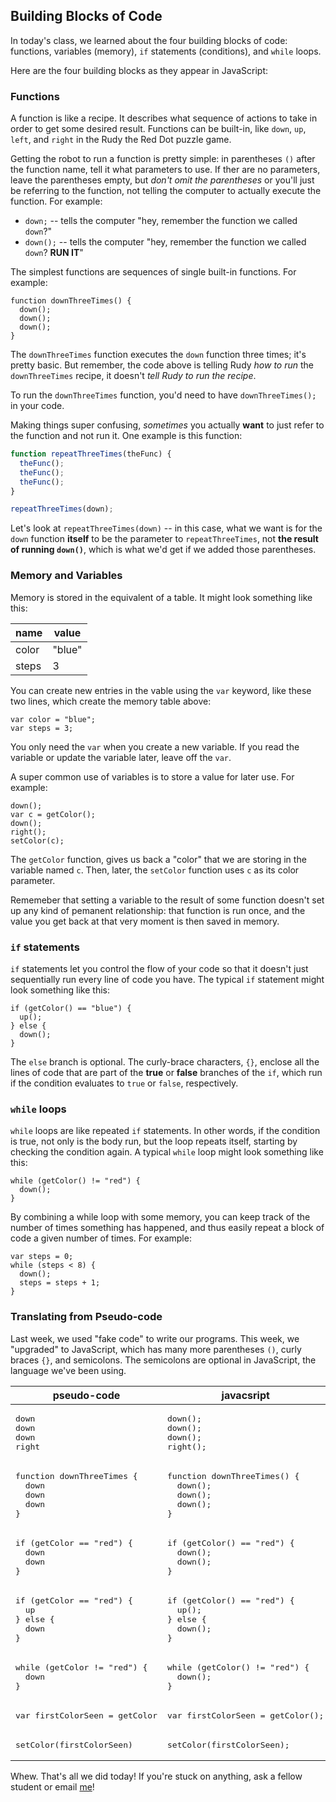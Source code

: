 ## Building Blocks of Code

In today's class, we learned about the four building blocks of code: functions, variables (memory), `if` statements (conditions), and `while` loops.

Here are the four building blocks as they appear in JavaScript:

### Functions

A function is like a recipe. It describes what sequence of actions to take in order to get some desired result. Functions can be built-in, like `down`, `up`, `left`, and `right` in the Rudy the Red Dot puzzle game.

Getting the robot to run a function is pretty simple: in parentheses `()` after the function name, tell it what parameters to use. If ther are no parameters, leave the parentheses empty, but *don't omit the parentheses* or you'll just be referring to the function, not telling the computer to actually execute the function. For example:

- `down;` -- tells the computer "hey, remember the function we called `down`?"
- `down();` -- tells the computer "hey, remember the function we called `down`? **RUN IT**"

The simplest functions are sequences of single built-in functions. For example:

```
function downThreeTimes() {
  down();
  down();
  down();
}
```

The `downThreeTimes` function executes the `down` function three times; it's pretty basic. But remember, the code above is telling Rudy *how to run* the `downThreeTimes` recipe, it doesn't *tell Rudy to run the recipe*. 

To run the `downThreeTimes` function, you'd need to have `downThreeTimes();` in your code.

Making things super confusing, *sometimes* you actually **want** to just refer to the function and not run it. One example is this function:

```javascript
function repeatThreeTimes(theFunc) {
  theFunc();
  theFunc();
  theFunc();
}

repeatThreeTimes(down);
```

Let's look at `repeatThreeTimes(down)` -- in this case, what we want is for the `down` function **itself** to be the parameter to `repeatThreeTimes`, not **the result of running `down()`**, which is what we'd get if we added those parentheses. 

### Memory and Variables

Memory is stored in the equivalent of a table. It might look something like this:

| name  | value  |
| ----- | ------ |
| color | "blue" |
| steps | 3      |

You can create new entries in the vable using the `var` keyword, like these two lines, which create the memory table above:

```
var color = "blue";
var steps = 3;
```

You only need the `var` when you create a new variable. If you read the variable or update the variable later, leave off the `var`.

A super common use of variables is to store a value for later use. For example:

```
down();
var c = getColor();
down();
right();
setColor(c);
```

The `getColor` function, gives us back a "color" that we are storing in the variable named `c`. Then, later, the `setColor` function uses `c` as its color parameter.

Rememeber that setting a variable to the result of some function doesn't set up any kind of pemanent relationship: that function is run once, and the value you get back at that very moment is then saved in memory.

### `if` statements

`if` statements let you control the flow of your code so that it doesn't just sequentially run every line of code you have. The typical `if` statement might look something like this:

```
if (getColor() == "blue") {
  up();
} else {
  down();
}
```

The `else` branch is optional. The curly-brace characters, `{}`, enclose all the lines of code that are part of the **true** or **false** branches of the `if`, which run if the condition evaluates to `true` or `false`, respectively.

### `while` loops

`while` loops are like repeated `if` statements. In other words, if the condition is true, not only is the body run, but the loop repeats itself, starting by checking the condition again. A typical `while` loop might look something like this:

```
while (getColor() != "red") {
  down();
}
```

By combining a while loop with some memory, you can keep track of the number of times something has happened, and thus easily repeat a block of code a given number of times. For example:

```
var steps = 0;
while (steps < 8) {
  down();
  steps = steps + 1;
}
```

### Translating from Pseudo-code

Last week, we used "fake code" to write our programs. This week, we "upgraded" to JavaScript, which has many more parentheses `()`, curly braces `{}`, and semicolons. The semicolons are optional in JavaScript, the language we've been using.

<table>
  <thead>
    <tr><th>pseudo-code</th><th>javacsript</th></tr>
  </thead>
  <tbody>
    <tr>
      <td>
        <pre>down
down
down
right</pre>
      </td>
      <td>
        <pre lang="javascript">down();
down();
down();
right();</pre>
      </td>
    </tr>
    <tr>
      <td>
        <pre>function downThreeTimes {
  down
  down
  down
}</pre>
      </td>
      <td>
        <pre lang="javascript">function downThreeTimes() {
  down();
  down();
  down();
}</pre>
      </td>
    </tr>
    <tr>
      <td>
        <pre>if (getColor == "red") {
  down
  down
}</pre>
      </td>
      <td>
        <pre lang="javascript">if (getColor() == "red") {
  down();
  down();        
}</pre>
      </td>
</tr>
    <tr>
      <td>
        <pre>if (getColor == "red") {
  up
} else {
  down
}</pre>
      </td>
      <td>
        <pre lang="javascript">if (getColor() == "red") {
  up();
} else {
  down();        
}</pre>
      </td>
    </tr>
    <tr>
      <td>
        <pre>while (getColor != "red") {
  down
}</pre>
      </td>
      <td>
        <pre lang="javascript">while (getColor() != "red") {
  down();
}</pre>
      </td>
    </tr>
    <tr>
      <td>
        <pre>var firstColorSeen = getColor</pre>
      </td>
      <td>
        <pre lang="javascript">var firstColorSeen = getColor();</pre>
      </td>
    </tr>
    <tr>
      <td>
        <pre>setColor(firstColorSeen)</pre>
      </td>
      <td>
        <pre lang="javascript">setColor(firstColorSeen);</pre>
      </td>
    </tr>    
  </tbody>
</table>


Whew. That's all we did today! If you're stuck on anything, ask a fellow student or email [me](mailto:cantor@cca.edu)!
